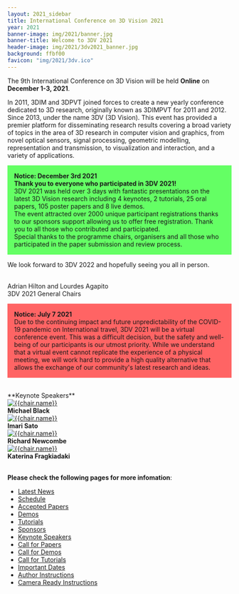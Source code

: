 ```yaml
---
layout: 2021_sidebar
title: International Conference on 3D Vision 2021
year: 2021
banner-image: img/2021/banner.jpg
banner-title: Welcome to 3DV 2021
header-image: img/2021/3dv2021_banner.jpg
background: ffbf00
favicon: "img/2021/3dv.ico"
---
```



The 9th International Conference on 3D Vision will be held **Online** on **December 1-3, 2021**. 

In 2011, 3DIM and 3DPVT joined forces to create a new yearly conference dedicated to 3D research, originally known as 3DIMPVT for 2011 and 2012. Since 2013, under the name 3DV (3D Vision). 
This event has provided a premier platform for disseminating research results covering a broad variety of topics in the area of 3D research in computer vision and graphics, from novel optical sensors, signal processing, geometric modelling, representation and transmission, to visualization and interaction, and a variety of applications. 

<p style="background-color:#64ff64; padding: 15px">
<b>Notice: December 3rd 2021</b><br/>
<b>Thank you to everyone who participated in 3DV 2021!</b><br>
3DV 2021 was held over 3 days with fantastic presentations on the latest 3D Vision research including 4 keynotes, 2 tutorials, 25 oral papers, 105 poster papers and 8 live demos. <br>
The event attracted over 2000 unique participant registrations thanks to our sponsors support allowing us to offer free registration.  Thank you to all those who contributed and participated.<br>
Special thanks to the programme chairs, organisers and all those who participated in the paper submission and review process. <br>

We look forward to 3DV 2022 and hopefully seeing you all in person. <br><br>

Adrian Hilton and Lourdes Agapito<br>
3DV 2021 General Chairs

</p>

<!--<p style="background-color:#ff6464; padding: 15px">
<b>Notice: July 26 2021</b><br/>
Full paper submissions can be registered up to the full paper deadline on July 30 2021!
</p>-->

<p style="background-color:#ff6464; padding: 15px">
<b>Notice: July 7 2021</b><br/>
Due to the continuing impact and future unpredictability of the COVID-19 pandemic on International travel, 3DV 2021 will be a virtual conference event. This was a difficult  decision, but the safety and well-being of our participants is our utmost priority.  While we understand that a virtual event cannot replicate the experience of a physical meeting, we will work hard to provide a high quality alternative that allows the exchange of our community's latest research and ideas.
</p>

<br>
**Keynote Speakers**

<div class="row">
	<div class="col-md-3 align-self-center profile crop" >
		<a href="{{site.url}}/keynotes">
		<img alt="{{chair.name}}" src="{{site.url}}/img/2021/keynote/black.jpg"></a><br>
		<b>Michael Black</b><br>
	</div>
	<div class="col-md-3 align-self-center profile crop" >
		<a href="{{site.url}}/keynotes">
		<img alt="{{chair.name}}" src="{{site.url}}/img/2021/keynote/sato.jpg"></a><br>
		<b>Imari Sato</b><br>
	</div>
	<div class="col-md-3 align-self-center profile crop" >
		<a href="{{site.url}}/keynotes">
		<img alt="{{chair.name}}" src="{{site.url}}/img/2021/keynote/newcombe.jpg"></a><br>
		<b>Richard Newcombe</b><br>
	</div>
	<div class="col-md-3 align-self-center profile crop" >
		<a href="{{site.url}}/keynotes">
		<img alt="{{chair.name}}" src="{{site.url}}/img/2021/keynote/fragkiadaki.png"></a><br>
		<b>Katerina Fragkiadaki</b>
	</div>
</div>

<br>



**Please check the following pages for more infomation**:
* [Latest News]({{site.url}}/news)
* [Schedule]({{site.url}}/schedule)
* [Accepted Papers]({{site.url}}/accepted-papers)
* [Demos]({{site.url}}/demos)
* [Tutorials]({{site.url}}/tutorials)
* [Sponsors]({{site.url}}/sponsors)
* [Keynote Speakers]({{site.url}}/keynotes)
* [Call for Papers]({{site.url}}/call-for-papers)
* [Call for Demos]({{site.url}}/call-for-demos)
* [Call for Tutorials]({{site.url}}/call-for-tutorials)
* [Important Dates]({{site.url}}/dates)
* [Author Instructions]({{site.url}}/author-instructions)
* [Camera Ready Instructions]({{site.url}}/camera-ready-instructions)

